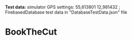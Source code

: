 **Test data:** simulator GPS settings: 55,613801 12,981432 ;  FirebasedDatabase test data in "DatabaseTestData.json" file

<h1>BookTheCut</h1>
